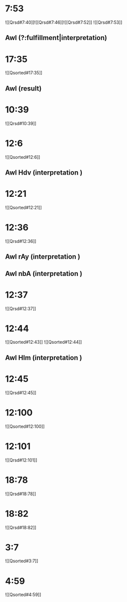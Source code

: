 
# 7:53
![[Qrsd#7:40]]![[Qrsd#7:46]]![[Qrsd#7:52]]
![[Qrsd#7:53]]

## Awl (?:fulfillment|interpretation)

# 17:35
![[Qsorted#17:35]]

## Awl (result)

# 10:39
![[Qrsd#10:39]]

# 12:6
![[Qsorted#12:6]]

## Awl Hdv (interpretation )

# 12:21
![[Qsorted#12:21]]

# 12:36
![[Qrsd#12:36]]

## Awl rAy (interpretation )
## Awl nbA (interpretation )

# 12:37
![[Qrsd#12:37]]

# 12:44
![[Qsorted#12:43]]
![[Qsorted#12:44]]

## Awl Hlm (interpretation )

# 12:45
![[Qrsd#12:45]]

# 12:100
![[Qsorted#12:100]]

# 12:101
![[Qrsd#12:101]]

# 18:78
![[Qrsd#18:78]]

# 18:82
![[Qrsd#18:82]]

# 3:7
![[Qsorted#3:7]]

# 4:59
![[Qsorted#4:59]]